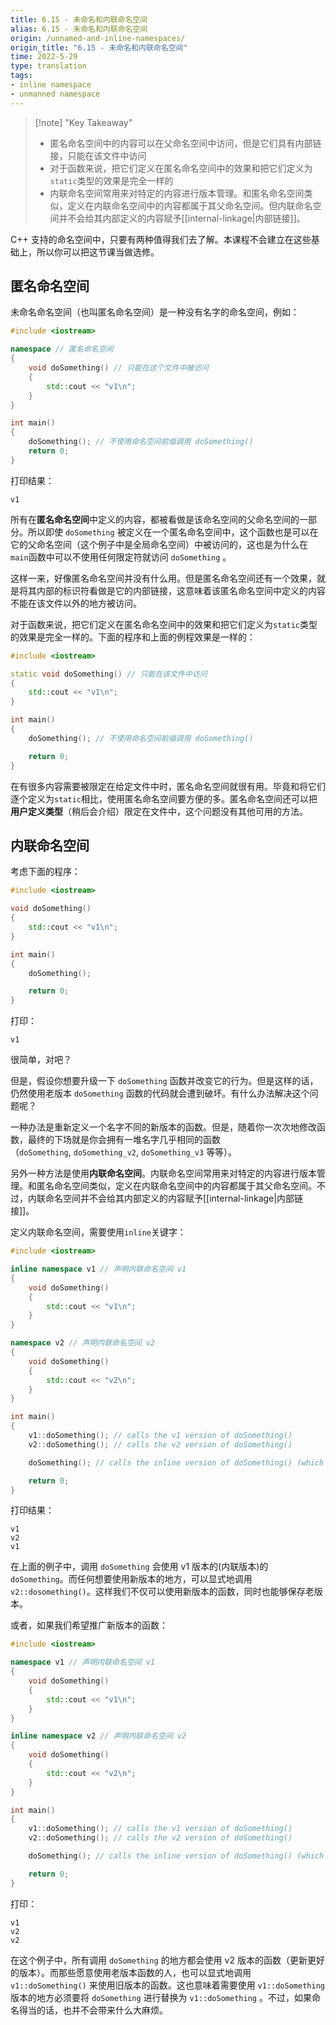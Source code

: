 ```yaml
---
title: 6.15 - 未命名和内联命名空间
alias: 6.15 - 未命名和内联命名空间
origin: /unnamed-and-inline-namespaces/
origin_title: "6.15 - 未命名和内联命名空间"
time: 2022-5-29
type: translation
tags:
- inline namespace
- unmanned namespace
---
```



> [!note] "Key Takeaway"
> - 匿名命名空间中的内容可以在父命名空间中访问，但是它们具有内部链接，只能在该文件中访问
> - 对于函数来说，把它们定义在匿名命名空间中的效果和把它们定义为`static`类型的效果是完全一样的
> - 内联命名空间常用来对特定的内容进行版本管理。和匿名命名空间类似，定义在内联命名空间中的内容都属于其父命名空间。但内联命名空间并不会给其内部定义的内容赋予[[internal-linkage|内部链接]]。

C++ 支持的命名空间中，只要有两种值得我们去了解。本课程不会建立在这些基础上，所以你可以把这节课当做选修。 

## 匿名命名空间

未命名命名空间（也叫匿名命名空间）是一种没有名字的命名空间，例如：

```cpp
#include <iostream>

namespace // 匿名命名空间
{
    void doSomething() // 只能在这个文件中被访问
    {
        std::cout << "v1\n";
    }
}

int main()
{
    doSomething(); // 不使用命名空间前缀调用 doSomething()
    return 0;
}
```

打印结果：

```
v1
```

所有在**匿名命名空间**中定义的内容，都被看做是该命名空间的父命名空间的一部分。所以即使 `doSomething` 被定义在一个匿名命名空间中，这个函数也是可以在它的父命名空间（这个例子中是全局命名空间）中被访问的，这也是为什么在`main`函数中可以不使用任何限定符就访问 `doSomething` 。

这样一来，好像匿名命名空间并没有什么用。但是匿名命名空间还有一个效果，就是将其内部的标识符看做是它的内部链接，这意味着该匿名命名空间中定义的内容不能在该文件以外的地方被访问。

对于函数来说，把它们定义在匿名命名空间中的效果和把它们定义为`static`类型的效果是完全一样的。下面的程序和上面的例程效果是一样的：
	
```cpp
#include <iostream>

static void doSomething() // 只能在该文件中访问
{
    std::cout << "v1\n";
}

int main()
{
    doSomething(); // 不使用命名空间前缀调用 doSomething()

    return 0;
}
```


在有很多内容需要被限定在给定文件中时，匿名命名空间就很有用。毕竟和将它们逐个定义为`static`相比，使用匿名命名空间要方便的多。匿名命名空间还可以把**用户定义类型**（稍后会介绍）限定在文件中，这个问题没有其他可用的方法。

## 内联命名空间

考虑下面的程序：

```cpp
#include <iostream>

void doSomething()
{
    std::cout << "v1\n";
}

int main()
{
    doSomething();

    return 0;
}
```

打印：

```
v1
```

很简单，对吧？

但是，假设你想要升级一下 `doSomething` 函数并改变它的行为。但是这样的话，仍然使用老版本 `doSomething` 函数的代码就会遭到破坏。有什么办法解决这个问题呢？

一种办法是重新定义一个名字不同的新版本的函数。但是，随着你一次次地修改函数，最终的下场就是你会拥有一堆名字几乎相同的函数（`doSomething`, `doSomething_v2`, `doSomething_v3` 等等）。

另外一种方法是使用**内联命名空间**。内联命名空间常用来对特定的内容进行版本管理。和匿名命名空间类似，定义在内联命名空间中的内容都属于其父命名空间。不过，内联命名空间并不会给其内部定义的内容赋予[[internal-linkage|内部链接]]。

定义内联命名空间，需要使用`inline`关键字：

```cpp
#include <iostream>

inline namespace v1 // 声明内联命名空间 v1
{
    void doSomething()
    {
        std::cout << "v1\n";
    }
}

namespace v2 // 声明内联命名空间 v2
{
    void doSomething()
    {
        std::cout << "v2\n";
    }
}

int main()
{
    v1::doSomething(); // calls the v1 version of doSomething()
    v2::doSomething(); // calls the v2 version of doSomething()

    doSomething(); // calls the inline version of doSomething() (which is v1)

    return 0;
}
```

打印结果：

```
v1
v2
v1
```

在上面的例子中，调用 `doSomething` 会使用 v1 版本的(内联版本)的`doSomething`。而任何想要使用新版本的地方，可以显式地调用`v2::dosomething()`。这样我们不仅可以使用新版本的函数，同时也能够保存老版本。


或者，如果我们希望推广新版本的函数：

```cpp
#include <iostream>

namespace v1 // 声明内联命名空间 v1
{
    void doSomething()
    {
        std::cout << "v1\n";
    }
}

inline namespace v2 // 声明内联命名空间 v2
{
    void doSomething()
    {
        std::cout << "v2\n";
    }
}

int main()
{
    v1::doSomething(); // calls the v1 version of doSomething()
    v2::doSomething(); // calls the v2 version of doSomething()

    doSomething(); // calls the inline version of doSomething() (which is v2)

    return 0;
}
```

打印：

```
v1
v2
v2
```

在这个例子中，所有调用 `doSomething` 的地方都会使用 v2 版本的函数（更新更好的版本）。而那些愿意使用老版本函数的人，也可以显式地调用 `v1::doSomething()` 来使用旧版本的函数。这也意味着需要使用 `v1::doSomething` 版本的地方必须要将 `doSomething` 进行替换为 `v1::doSomething` 。不过，如果命名得当的话，也并不会带来什么大麻烦。
